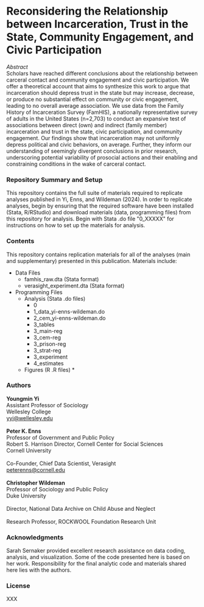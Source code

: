 # Reconsidering the Relationship between Incarceration, Trust in the State, Community Engagement, and Civic Participation
*Abstract*<br/>Scholars have reached different conclusions about the relationship between carceral contact and community engagement and civic participation. We offer a theoretical account that aims to synthesize this work to argue that incarceration should depress trust in the state but may increase, decrease, or produce no substantial effect on community or civic engagement, leading to no overall average association. We use data from the Family History of Incarceration Survey (FamHIS), a nationally representative survey of adults in the United States (n=2,703) to conduct an expansive test of associations between direct (own) and indirect (family member) incarceration and trust in the state, civic participation, and community engagement. Our findings show that incarceration may not uniformly depress political and civic behaviors, on average. Further, they inform our understanding of seemingly divergent conclusions in prior research, underscoring potential variability of prosocial actions and their enabling and constraining conditions in the wake of carceral contact.

### Repository Summary and Setup
This repository contains the full suite of materials required to replicate analyses published in Yi, Enns, and Wildeman (2024). In order to replicate analyses, begin by ensuring that the required software have been installed (Stata, R/RStudio) and download materials (data, programming files) from this repository for analysis. Begin with Stata .do file "0_XXXXX" for instructions on how to set up the materials for analysis. 

### Contents
This repository contains replication materials for all of the analyses (main and supplementary) presented in this publication. Materials include: <br/>
* Data Files
  * famhis_raw.dta (Stata format)
  * verasight_experiment.dta (Stata format)
* Programming Files
  * Analysis (Stata .do files)
    * 0 
    * 1_data_yi-enns-wildeman.do
    * 2_cem_yi-enns-wildeman.do
    * 3_tables
    * 3_main-reg
    * 3_cem-reg
    * 3_prison-reg
    * 3_strat-reg
    * 3_experiment
    * 4_estimates
  * Figures (R .R files)
    *       

### Authors
**Youngmin Yi**<br/>Assistant Professor of Sociology<br/>Wellesley College<br/>yyi@wellesley.edu<br/><br/>
**Peter K. Enns**<br/>Professor of Government and Public Policy<br/>Robert S. Harrison Director, Cornell Center for Social Sciences<br/>Cornell University<br/><br/>Co-Founder, Chief Data Scientist, Verasight<br/>peterenns@cornell.edu<br/><br/>
**Christopher Wildeman**<br/>Professor of Sociology and Public Policy<br/>Duke University<br/><br/>Director, National Data Archive on Child Abuse and Neglect<br/><br/>Research Professor, ROCKWOOL Foundation Research Unit

### Acknowledgments
Sarah Sernaker provided excellent research assistance on data coding, analysis, and visualization. Some of the code presented here is based on her work. Responsibility for the final analytic code and materials shared here lies with the authors. 

### License
XXX
